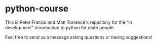 # python-course

This is Peter Francis and Matt Torrence's repository for the "in development" introduction to python for math people.

Feel free to send us a message asking questions or having suggestions!

